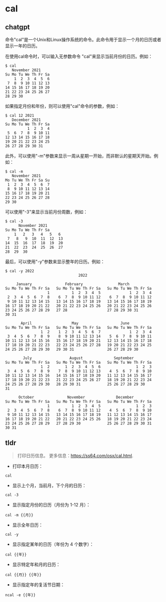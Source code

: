 # cal 
## chatgpt 
命令"cal"是一个Unix和Linux操作系统的命令。此命令用于显示一个月的日历或者显示一年的日历。

在使用cal命令时，可以输入无参数命令 "cal"来显示当前月份的日历。例如：

```
$ cal
   November 2021     
Su Mo Tu We Th Fr Sa  
    1  2  3  4  5  6  
 7  8  9 10 11 12 13  
14 15 16 17 18 19 20  
21 22 23 24 25 26 27  
28 29 30            
```

如果指定月份和年份，则可以使用"cal"命令的参数，例如：


```
$ cal 12 2021
   December 2021      
Su Mo Tu We Th Fr Sa  
          1  2  3  4  
 5  6  7  8  9 10 11  
12 13 14 15 16 17 18  
19 20 21 22 23 24 25  
26 27 28 29 30 31    
```

此外，可以使用"-m"参数来显示一周从星期一开始，而非默认的星期天开始。例如：


```
$ cal -m
   November 2021
Mo Tu We Th Fr Sa Su
 1  2  3  4  5  6  7
 8  9 10 11 12 13 14
15 16 17 18 19 20 21
22 23 24 25 26 27 28
29 30
```

可以使用"-3"来显示当前月份周数，例如：


```
$ cal -3
      November 2021       
Su Mo Tu We Th Fr Sa    
    1   2   3   4   5   6
 7   8   9  10  11  12  13
14  15  16  17  18  19  20
21  22  23  24  25  26  27
28  29  30              
```

最后，可以使用"-y"参数来显示整年的日历。例如：

```
$ cal -y 2022
                                 2022

     January               February                March          
Su Mo Tu We Th Fr Sa   Su Mo Tu We Th Fr Sa   Su Mo Tu We Th Fr Sa  
                   1          1  2  3  4  5             1  2  3  4  
 2  3  4  5  6  7  8    6  7  8  9 10 11 12    6  7  8  9 10 11 12  
 9 10 11 12 13 14 15   13 14 15 16 17 18 19   13 14 15 16 17 18 19  
16 17 18 19 20 21 22   20 21 22 23 24 25 26   20 21 22 23 24 25 26  
23 24 25 26 27 28 29   27 28                  27 28 29 30 31        
30 31                                                                

       April                  May                   June          
Su Mo Tu We Th Fr Sa   Su Mo Tu We Th Fr Sa   Su Mo Tu We Th Fr Sa  
                1  2    1  2  3  4  5  6  7             1  2  3  4  
 3  4  5  6  7  8  9    8  9 10 11 12 13 14    5  6  7  8  9 10 11  
10 11 12 13 14 15 16   15 16 17 18 19 20 21   12 13 14 15 16 17 18  
17 18 19 20 21 22 23   22 23 24 25 26 27 28   19 20 21 22 23 24 25  
24 25 26 27 28 29 30   29 30 31               26 27 28 29 30        

        July                 August              September        
Su Mo Tu We Th Fr Sa   Su Mo Tu We Th Fr Sa   Su Mo Tu We Th Fr Sa  
                1  2       1  2  3  4  5  6                1  2  3  
 3  4  5  6  7  8  9    7  8  9 10 11 12 13    4  5  6  7  8  9 10  
10 11 12 13 14 15 16   14 15 16 17 18 19 20   11 12 13 14 15 16 17  
17 18 19 20 21 22 23   21 22 23 24 25 26 27   18 19 20 21 22 23 24  
24 25 26 27 28 29 30   28 29 30 31            25 26 27 28 29 30     
31                                                                

      October               November              December        
Su Mo Tu We Th Fr Sa   Su Mo Tu We Th Fr Sa   Su Mo Tu We Th Fr Sa  
                   1          1  2  3  4  5                1  2  3  
 2  3  4  5  6  7  8    6  7  8  9 10 11 12    4  5  6  7  8  9 10  
 9 10 11 12 13 14 15   13 14 15 16 17 18 19   11 12 13 14 15 16 17  
16 17 18 19 20 21 22   20 21 22 23 24 25 26   18 19 20 21 22 23 24  
23 24 25 26 27 28 29   27 28 29 30            25 26 27 28 29 30 31  
30 31
``` 

## tldr 
 
> 打印日历信息。
> 更多信息：<https://ss64.com/osx/cal.html>.

- 打印本月日历：

`cal`

- 显示上个月，当前月，下个月的日历：

`cal -3`

- 显示指定月份的日历（月份为 1-12 月）：

`cal -m {{月}}`

- 显示全年日历：

`cal -y`

- 显示指定某年的日历（年份为 4 个数字）：

`cal {{年}}`

- 显示特定年和月的日历：

`cal {{月}} {{年}}`

- 显示指定年的复活节日期：

`ncal -e {{年}}`
